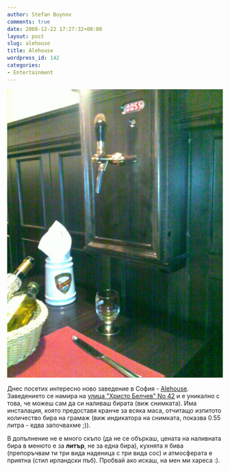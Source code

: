 ```yaml
---
author: Stefan Buynov
comments: true
date: 2008-12-22 17:27:32+00:00
layout: post
slug: alehouse
title: Alehouse
wordpress_id: 142
categories:
- Entertainment
---
```


[![Аlehouse, Sofia](/images/2008/12/alehouse.jpg)](/images/2008/12/alehouse.jpg)

Днес посетих интересно ново заведение в София - [Alehouse](http://www.programata.bg/?p=75&l=1&c=1&id=5244). Заведението се намира на [улица "Христо Белчев" No 42](http://maps.google.com/maps?f=q&hl=bg&geocode=&q=%D0%A1%D0%BE%D1%84%D0%B8%D1%8F,+%D1%83%D0%BB.+%D0%A5%D1%80%D0%B8%D1%81%D1%82%D0%BE+%D0%91%D0%B5%D0%BB%D1%87%D0%B5%D0%B2+42&sll=37.0625,-95.677068&sspn=51.222969,114.257812&ie=UTF8&z=16&g=%D0%A1%D0%BE%D1%84%D0%B8%D1%8F,+%D1%83%D0%BB.+%D0%A5%D1%80%D0%B8%D1%81%D1%82%D0%BE+%D0%91%D0%B5%D0%BB%D1%87%D0%B5%D0%B2+42&iwloc=addr) и е уникално с това, че можеш сам да си наливаш бирата (виж снимката). Има инсталация, която предоставя кранче за всяка маса, отчитащо изпитото количество бира на грамаж (виж индикатора на снимката, показва 0.55 литра - едва започвахме ;)).

В допълнение не е много скъпо (да не се объркаш, цената на наливната бира в менюто е за **литър**, не за една бира), кухнята я бива (препоръчвам ти три вида наденица с три вида сос) и атмосферата е приятна (стил ирландски пъб). Пробвай ако искаш, на мен ми хареса :).
